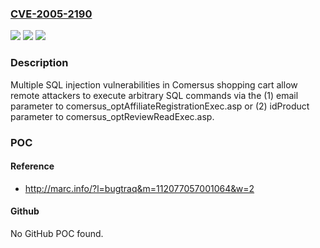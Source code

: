 ### [CVE-2005-2190](https://cve.mitre.org/cgi-bin/cvename.cgi?name=CVE-2005-2190)
![](https://img.shields.io/static/v1?label=Product&message=n%2Fa&color=blue)
![](https://img.shields.io/static/v1?label=Version&message=n%2Fa&color=blue)
![](https://img.shields.io/static/v1?label=Vulnerability&message=n%2Fa&color=brighgreen)

### Description

Multiple SQL injection vulnerabilities in Comersus shopping cart allow remote attackers to execute arbitrary SQL commands via the (1) email parameter to comersus_optAffiliateRegistrationExec.asp or (2) idProduct parameter to comersus_optReviewReadExec.asp.

### POC

#### Reference
- http://marc.info/?l=bugtraq&m=112077057001064&w=2

#### Github
No GitHub POC found.

